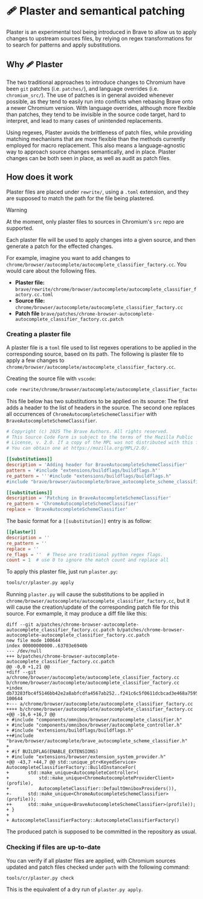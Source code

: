 # 🩹 Plaster and semantical patching

Plaster is an experimental tool being introduced in Brave to allow us to apply
changes to upstream sources files, by relying on regex transformations for to
search for patterns and apply substitutions.

## Why 🩹 Plaster

The two traditional approaches to introduce changes to Chromium have been `git`
patches (i.e. `patches/`), and language overrides (i.e. `chromium_src/`). The
use of patches is in general avoided whenever possible, as they tend to easily
run into conflicts when rebasing Brave onto a newer Chromium version. With
language overrides, although more flexible than patches, they tend to be
invisible in the source code target, hard to interpret, and lead to many cases
of unintended replacements.

Using regexes, Plaster avoids the brittleness of patch files, while providing
matching mechanisms that are more flexible than the methods currently employed
for macro replacement. This also means a language-agnostic way to approach
source changes semantically, and in place. Plaster changes can be both seen in
place, as well as audit as patch files.

## How does it work

Plaster files are placed under `rewrite/`, using a `.toml` extension, and they
are supposed to match the path for the file being plastered.

> [!WARNING]
> At the moment, only plaster files to sources in Chromium's `src` repo are
> supported.

Each plaster file will be used to apply changes into a given source, and then
generate a patch for the effected changes.

For example, imagine you want to add changes to
`chrome/browser/autocomplete/autocomplete_classifier_factory.cc`. You would
care about the following files.

 * **Plaster file:** `brave/rewrite/chrome/browser/autocomplete/autocomplete_classifier_factory.cc.toml`
 * **Source file:** `chrome/browser/autocomplete/autocomplete_classifier_factory.cc`
 * **Patch file** `brave/patches/chrome-browser-autocomplete-autocomplete_classifier_factory.cc.patch`

### Creating a plaster file

A plaster file is a `toml` file used to list regexes operations to be applied
in the corresponding source, based on its path. The following is plaster file
to apply a few changes to
`chrome/browser/autocomplete/autocomplete_classifier_factory.cc`.

Creating the source file with `vscode`:
```sh
code rewrite/chrome/browser/autocomplete/autocomplete_classifier_factory.cc.toml
```

This file below has two substitutions to be applied on its source: The first
adds a header to the list of headers in the source. The second one replaces all
occurrences of `ChromeAutocompleteSchemeClassifier` with
`BraveAutocompleteSchemeClassifier`.

```toml
# Copyright (c) 2025 The Brave Authors. All rights reserved.
# This Source Code Form is subject to the terms of the Mozilla Public
# License, v. 2.0. If a copy of the MPL was not distributed with this file,
# You can obtain one at https://mozilla.org/MPL/2.0/.

[[substitutions]]
description = 'Adding header for BraveAutocompleteSchemeClassifier'
pattern = '#include "extensions/buildflags/buildflags.h"'
re_pattern = '''#include "extensions/buildflags/buildflags.h"
#include "brave/browser/autocomplete/brave_autocomplete_scheme_classifier.h"'''

[[substitutions]]
description = 'Patching in BraveAutocompleteSchemeClassifier'
re_pattern = 'ChromeAutocompleteSchemeClassifier'
replace = 'BraveAutocompleteSchemeClassifier'
```

The basic format for a `[[substitution]]` entry is as follow:

```toml
[[plaster]]
description = ''
re_pattern = ''
replace = ''
re_flags = ''  # These are traditional python regex flags.
count = 1  # use 0 to ignore the match count and replace all
```

To apply this plaster file, just run `plaster.py`:

```sh
tools/cr/plaster.py apply
```

Running `plaster.py` will cause the substitutions to be applied in
`chrome/browser/autocomplete/autocomplete_classifier_factory.cc`, but it will
cause the creation/update of the corresponding patch file for this source. For
exmample, it may produce a diff file like this:

```
diff --git a/patches/chrome-browser-autocomplete-autocomplete_classifier_factory.cc.patch b/patches/chrome-browser-autocomplete-autocomplete_classifier_factory.cc.patch
new file mode 100644
index 00000000000..63703e6940b
--- /dev/null
+++ b/patches/chrome-browser-autocomplete-autocomplete_classifier_factory.cc.patch
@@ -0,0 +1,21 @@
+diff --git a/chrome/browser/autocomplete/autocomplete_classifier_factory.cc b/chrome/browser/autocomplete/autocomplete_classifier_factory.cc
+index db73283fbc4f5146bb42e2a8abfcdfa4567ab252..f241c6c5f0611dcbcad3e468a7595be75324a8ba 100644
+--- a/chrome/browser/autocomplete/autocomplete_classifier_factory.cc
++++ b/chrome/browser/autocomplete/autocomplete_classifier_factory.cc
+@@ -16,6 +16,7 @@
+ #include "components/omnibox/browser/autocomplete_classifier.h"
+ #include "components/omnibox/browser/autocomplete_controller.h"
+ #include "extensions/buildflags/buildflags.h"
++#include "brave/browser/autocomplete/brave_autocomplete_scheme_classifier.h"
+
+ #if BUILDFLAG(ENABLE_EXTENSIONS)
+ #include "extensions/browser/extension_system_provider.h"
+@@ -43,7 +44,7 @@ std::unique_ptr<KeyedService> AutocompleteClassifierFactory::BuildInstanceFor(
+       std::make_unique<AutocompleteController>(
+           std::make_unique<ChromeAutocompleteProviderClient>(profile),
+           AutocompleteClassifier::DefaultOmniboxProviders()),
+-      std::make_unique<ChromeAutocompleteSchemeClassifier>(profile));
++      std::make_unique<BraveAutocompleteSchemeClassifier>(profile));
+ }
+
+ AutocompleteClassifierFactory::AutocompleteClassifierFactory()
```

The produced patch is supposed to be committed in the repository as usual.

### Checking if files are up-to-date

You can verify if all plaster files are applied, with Chromium sources updated
and patch files checked under `path` with the following command:

```sh
tools/cr/plaster.py check
```

This is the equivalent of a dry run of `plaster.py apply`.
